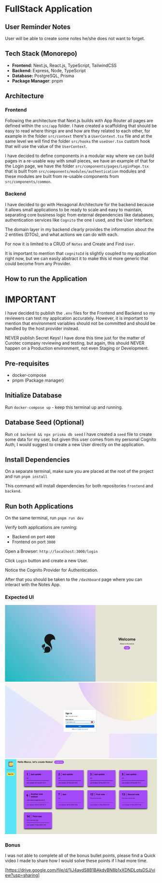 # FullStack Application

## User Reminder Notes

User will be able to create some notes he/she does not want to forget.

## Tech Stack (Monorepo)

- **Frontend:** Next.js, React.js, TypeScript, TailwindCSS
- **Backend:** Express, Node, TypeScript
- **Database:** PostgreSQL, Prisma
- **Package Manager**: pnpm

## Architecture

### Frontend

Following the architecture that Next.js builds with App Router all pages are defined within the `src/app` folder.
I have created a scaffolding that should be easy to read where things are and how are they related to each other, for example in the folder `src/context` there's a `UserContext.tsx` file and at the same level we will find the folder `src/hooks` the `useUser.tsx` custom hook that will use the value of the `UserContext`.

I have decided to define components in a modular way where we can build pages in a re-usable way with small pieces, we have an example of that for the Login page, we have the folder `src/components/pages/LoginPage.tsx` that is built from `src/components/modules/authentication` modules and these modules are built from re-usable components from `src/components/common`.

### Backend

I have decided to go with Hexagonal Architecture for the backend because it allows small applications to be ready to scale and easy to maintain, separating core business logic from external dependencies like databases, authentication services like `Cognito` the one I used, and the User Interface.

The domain layer in my backend clearly provides the information about the 2 entities (DTOs), and what actions we can do with each.

For now it is limited to a CRUD of `Notes` and Create and Find `User`.

It is important to mention that `cognitoId` is slightly coupled to my application right now, but we can easily abstract it to make this id more generic that could become from any Provider.

## How to run the Application

# IMPORTANT

I have decided to publish the `.env` files for the Frontend and Backend so my reviewers can test my application accurately. However, it is important to mention that environment variables should not be committed and should be handled by the host provider instead.

NEVER publish Secret Keys! I have done this time just for the matter of Curotec company reviewing and testing, but again, this should NEVER happen on a Production environment, not even Staging or Development.

## Pre-requisites

- docker-compose
- pnpm (Package manager)

## Initialize Database

Run `docker-compose up` - keep this terminal up and running.

## Database Seed (Optional)

Run `cd backend && npx prisma db seed`
I have created a `seed` file to create some data for my user, but given this user comes from my personal Cognito Auth, I would suggest to create a new User directly on the application.

## Install Dependencies

On a separate terminal, make sure you are placed at the root of the project and run `pnpm install`

This command will install dependencies for both repositories `frontend` and `backend`.

## Run both Applications

On the same terminal, run `pnpm run dev`

Verify both applications are running:

- Backend on port `4000`
- Frontend on port `3000`

Open a Browser: `http://localhost:3000/login`

Click `Login` button and create a new User.

Notice the Cognito Provider for Authentication.

After that you should be taken to the `/dashboard` page where you can interact with the Notes App.

### Expected UI

<img src="https://github.com/mesparza942/nextjs-fullstack/blob/main/assets/app-login-page.png"/>

<img src="https://github.com/mesparza942/nextjs-fullstack/blob/main/assets/cognito-login.png"/>

<img src="https://github.com/mesparza942/nextjs-fullstack/blob/main/assets/app-dashboard-page.png"/>

### Bonus

I was not able to complete all of the bonus bullet points, please find a Quick video I made to share how I would solve these points if I had more time.

[https://drive.google.com/file/d/1jJ4aydS8B1BAkdyBN8b1xXDNDLqtsDSJ/view?usp=sharing]
